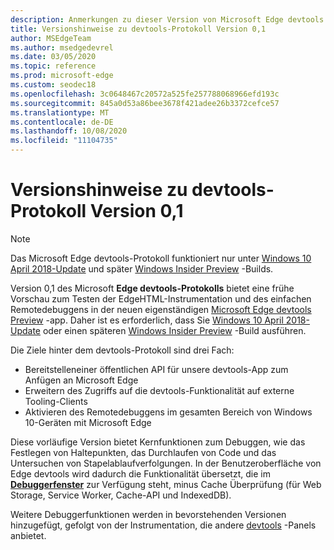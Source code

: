 ```yaml
---
description: Anmerkungen zu dieser Version von Microsoft Edge devtools Protocol, Version 0,1
title: Versionshinweise zu devtools-Protokoll Version 0,1
author: MSEdgeTeam
ms.author: msedgedevrel
ms.date: 03/05/2020
ms.topic: reference
ms.prod: microsoft-edge
ms.custom: seodec18
ms.openlocfilehash: 3c0648467c20572a525fe257788068966efd193c
ms.sourcegitcommit: 845a0d53a86bee3678f421adee26b3372cefce57
ms.translationtype: MT
ms.contentlocale: de-DE
ms.lasthandoff: 10/08/2020
ms.locfileid: "11104735"
---
```

# Versionshinweise zu devtools-Protokoll Version 0,1

> [!NOTE]
> Das Microsoft Edge devtools-Protokoll funktioniert nur unter [Windows 10 April 2018-Update](https://blogs.windows.com/windowsexperience/2018/04/30/how-to-get-the-windows-10-april-2018-update/#5VXkQMU41CJzZPER.97) und später [Windows Insider Preview](https://insider.windows.com/en-us/getting-started/) -Builds.

Version 0,1 des Microsoft **Edge devtools-Protokolls** bietet eine frühe Vorschau zum Testen der EdgeHTML-Instrumentation und des einfachen Remotedebuggens in der neuen eigenständigen [Microsoft Edge devtools Preview](https://www.microsoft.com/store/p/microsoft-edge-devtools-preview/9mzbfrmz0mnj?activetab=pivot%3aoverviewtab) -app. Daher ist es erforderlich, dass Sie [Windows 10 April 2018-Update](https://blogs.windows.com/windowsexperience/2018/04/30/how-to-get-the-windows-10-april-2018-update/#5VXkQMU41CJzZPER.97) oder einen späteren [Windows Insider Preview](https://insider.windows.com/en-us/getting-started/) -Build ausführen.

Die Ziele hinter dem devtools-Protokoll sind drei Fach:

 - Bereitstelleneiner öffentlichen API für unsere devtools-App zum Anfügen an Microsoft Edge
 - Erweitern des Zugriffs auf die devtools-Funktionalität auf externe Tooling-Clients
 - Aktivieren des Remotedebuggens im gesamten Bereich von Windows 10-Geräten mit Microsoft Edge 

Diese vorläufige Version bietet Kernfunktionen zum Debuggen, wie das Festlegen von Haltepunkten, das Durchlaufen von Code und das Untersuchen von Stapelablaufverfolgungen. In der Benutzeroberfläche von Edge devtools wird dadurch die Funktionalität übersetzt, die im [**Debuggerfenster**](../../devtools-guide/debugger.md) zur Verfügung steht, minus Cache Überprüfung (für Web Storage, Service Worker, Cache-API und IndexedDB). 

Weitere Debuggerfunktionen werden in bevorstehenden Versionen hinzugefügt, gefolgt von der Instrumentation, die andere [devtools](../../devtools-guide.md) -Panels anbietet.
